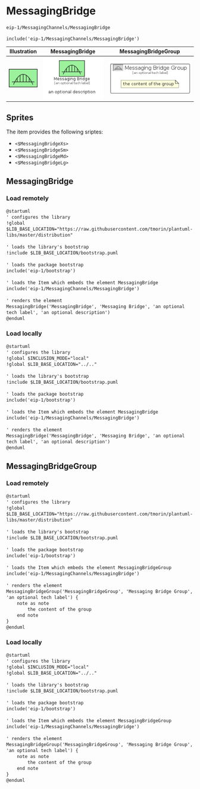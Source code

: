# MessagingBridge


```text
eip-1/MessagingChannels/MessagingBridge
```

```text
include('eip-1/MessagingChannels/MessagingBridge')
```



| Illustration | MessagingBridge | MessagingBridgeGroup |
| :---: | :---: | :---: |
| ![illustration for Illustration](../../eip-1/MessagingChannels/MessagingBridge.png) | ![illustration for MessagingBridge](../../eip-1/MessagingChannels/MessagingBridge.Local.png) | ![illustration for MessagingBridgeGroup](../../eip-1/MessagingChannels/MessagingBridgeGroup.Local.png) |



## Sprites
The item provides the following sriptes:

- `<$MessagingBridgeXs>`
- `<$MessagingBridgeSm>`
- `<$MessagingBridgeMd>`
- `<$MessagingBridgeLg>`





## MessagingBridge

### Load remotely
```plantuml
@startuml
' configures the library
!global $LIB_BASE_LOCATION="https://raw.githubusercontent.com/tmorin/plantuml-libs/master/distribution"

' loads the library's bootstrap
!include $LIB_BASE_LOCATION/bootstrap.puml

' loads the package bootstrap
include('eip-1/bootstrap')

' loads the Item which embeds the element MessagingBridge
include('eip-1/MessagingChannels/MessagingBridge')

' renders the element
MessagingBridge('MessagingBridge', 'Messaging Bridge', 'an optional tech label', 'an optional description')
@enduml
```

### Load locally
```plantuml
@startuml
' configures the library
!global $INCLUSION_MODE="local"
!global $LIB_BASE_LOCATION="../.."

' loads the library's bootstrap
!include $LIB_BASE_LOCATION/bootstrap.puml

' loads the package bootstrap
include('eip-1/bootstrap')

' loads the Item which embeds the element MessagingBridge
include('eip-1/MessagingChannels/MessagingBridge')

' renders the element
MessagingBridge('MessagingBridge', 'Messaging Bridge', 'an optional tech label', 'an optional description')
@enduml
```

## MessagingBridgeGroup

### Load remotely
```plantuml
@startuml
' configures the library
!global $LIB_BASE_LOCATION="https://raw.githubusercontent.com/tmorin/plantuml-libs/master/distribution"

' loads the library's bootstrap
!include $LIB_BASE_LOCATION/bootstrap.puml

' loads the package bootstrap
include('eip-1/bootstrap')

' loads the Item which embeds the element MessagingBridgeGroup
include('eip-1/MessagingChannels/MessagingBridge')

' renders the element
MessagingBridgeGroup('MessagingBridgeGroup', 'Messaging Bridge Group', 'an optional tech label') {
    note as note
        the content of the group
    end note
}
@enduml
```

### Load locally
```plantuml
@startuml
' configures the library
!global $INCLUSION_MODE="local"
!global $LIB_BASE_LOCATION="../.."

' loads the library's bootstrap
!include $LIB_BASE_LOCATION/bootstrap.puml

' loads the package bootstrap
include('eip-1/bootstrap')

' loads the Item which embeds the element MessagingBridgeGroup
include('eip-1/MessagingChannels/MessagingBridge')

' renders the element
MessagingBridgeGroup('MessagingBridgeGroup', 'Messaging Bridge Group', 'an optional tech label') {
    note as note
        the content of the group
    end note
}
@enduml
```

